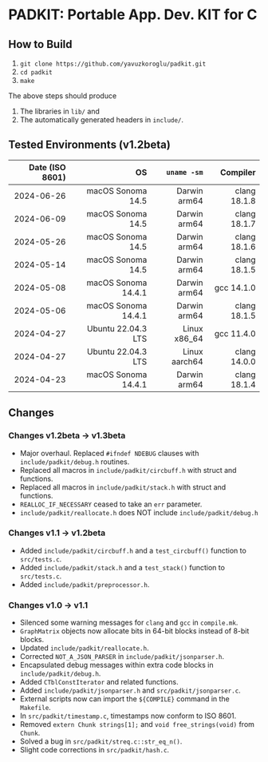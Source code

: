 # PADKIT: Portable App. Dev. KIT for C 

## How to Build

1. `git clone https://github.com/yavuzkoroglu/padkit.git`
2. `cd padkit`
3. `make`

The above steps should produce

1. The libraries in `lib/` and
2. The automatically generated headers in `include/`.

## Tested Environments (v1.2beta)

| Date (ISO 8601) |                  OS |                   `uname -sm` |     Compiler |
|----------------:|--------------------:|------------------------------:|-------------:|
|      2024-06-26 |   macOS Sonoma 14.5 |                  Darwin arm64 | clang 18.1.8 |
|      2024-06-09 |   macOS Sonoma 14.5 |                  Darwin arm64 | clang 18.1.7 |
|      2024-05-26 |   macOS Sonoma 14.5 |                  Darwin arm64 | clang 18.1.6 |
|      2024-05-14 |   macOS Sonoma 14.5 |                  Darwin arm64 | clang 18.1.5 |
|      2024-05-08 | macOS Sonoma 14.4.1 |                  Darwin arm64 |   gcc 14.1.0 |
|      2024-05-06 | macOS Sonoma 14.4.1 |                  Darwin arm64 | clang 18.1.5 |
|      2024-04-27 |  Ubuntu 22.04.3 LTS |                  Linux x86_64 |   gcc 11.4.0 |
|      2024-04-27 |  Ubuntu 22.04.3 LTS |                 Linux aarch64 | clang 14.0.0 |
|      2024-04-23 | macOS Sonoma 14.4.1 |                  Darwin arm64 | clang 18.1.4 |

## Changes 

### Changes v1.2beta -> v1.3beta

* Major overhaul. Replaced `#ifndef NDEBUG` clauses with `include/padkit/debug.h` routines.
* Replaced all macros in `include/padkit/circbuff.h` with struct and functions.
* Replaced all macros in `include/padkit/stack.h` with struct and functions.
* `REALLOC_IF_NECESSARY` ceased to take an `err` parameter.
* `include/padkit/reallocate.h` does NOT include `include/padkit/debug.h`

### Changes v1.1 -> v1.2beta

* Added `include/padkit/circbuff.h` and a `test_circbuff()` function to `src/tests.c`.
* Added `include/padkit/stack.h` and a `test_stack()` function to `src/tests.c`.
* Added `include/padkit/preprocessor.h`.

### Changes v1.0 -> v1.1

* Silenced some warning messages for `clang` and `gcc` in `compile.mk`.
* `GraphMatrix` objects now allocate bits in 64-bit blocks instead of 8-bit blocks.
* Updated `include/padkit/reallocate.h`.
* Corrected `NOT_A_JSON_PARSER` in `include/padkit/jsonparser.h`.
* Encapsulated debug messages within extra code blocks in `include/padkit/debug.h`.
* Added `CTblConstIterator` and related functions.
* Added `include/padkit/jsonparser.h` and `src/padkit/jsonparser.c`.
* External scripts now can import the `${COMPILE}` command in the `Makefile`.
* In `src/padkit/timestamp.c`, timestamps now conform to ISO 8601.
* Removed `extern Chunk strings[1];` and `void free_strings(void)` from `Chunk`.
* Solved a bug in `src/padkit/streq.c::str_eq_n()`.
* Slight code corrections in `src/padkit/hash.c`.
